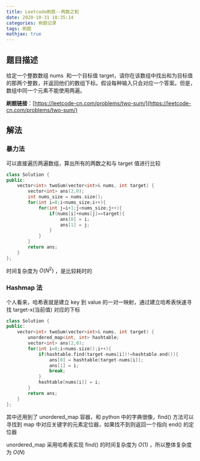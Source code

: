 ```yaml
---
title: Leetcode刷题--两数之和
date: 2020-10-31 18:35:14
categories: 刷题记录
tags: 刷题
mathjax: true
---
```


## 题目描述

给定一个整数数组 nums  和一个目标值 target，请你在该数组中找出和为目标值的那两个整数，并返回他们的数组下标。假设每种输入只会对应一个答案。但是，数组中同一个元素不能使用两遍。

**刷题链接**：[https://leetcode-cn.com/problems/two-sum/](https://leetcode-cn.com/problems/two-sum/)

<!--more-->

## 解法

### 暴力法

可以直接遍历两遍数组，算出所有的两数之和与 target 值进行比较

```C++
class Solution {
public:
    vector<int> twoSum(vector<int>& nums, int target) {
        vector<int> ans(2,0);
        int nums_size = nums.size();
        for(int i=0;i<nums_size;i++){
            for(int j=i+1;j<nums_size;j++){
                if(nums[i]+nums[j]==target){
                    ans[0] = i;
                    ans[1] = j;
                }
            }
        }
        return ans;
    }
};
```

时间复杂度为 $O(N^2)$ ，是比较耗时的

### Hashmap 法

个人看来，哈希表就是建立 key 到 value 的一对一映射，通过建立哈希表快速寻找 target-x(当前值) 对应的下标

```C++
class Solution {
public:
    vector<int> twoSum(vector<int>& nums, int target) {
        unordered_map<int, int> hashtable;
        vector<int> ans(2,0);
        for(int i=0;i<nums.size();i++){
            if(hashtable.find(target-nums[i])!=hashtable.end()){
                ans[0] = hashtable[target-nums[i]];
                ans[1] = i;
                break;
            }
            hashtable[nums[i]] = i;
        }
        return ans;
    }
};
```

其中还用到了 unordered_map 容器，和 python 中的字典很像，find() 方法可以寻找到 map 中对应关键字的元素定位器，如果找不到则返回一个指向 end() 的定位器

unordered_map 采用哈希表实现 find() 的时间复杂度为 $O(1)$ ，所以整体复杂度为 $O(N)$
